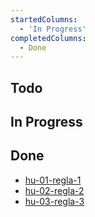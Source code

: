 ```yaml
---
startedColumns:
  - 'In Progress'
completedColumns:
  - Done
---
```




## Todo



## In Progress

## Done
- [hu-01-regla-1](tasks/hu-01-regla-1.md)
- [hu-02-regla-2](tasks/hu-2-regla-2.md)
- [hu-03-regla-3](tasks/hu-03-regla-3.md)
